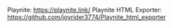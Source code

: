 Playnite: https://playnite.link/
Playnite HTML Exporter: https://github.com/joyrider3774/Playnite_html_exporter
